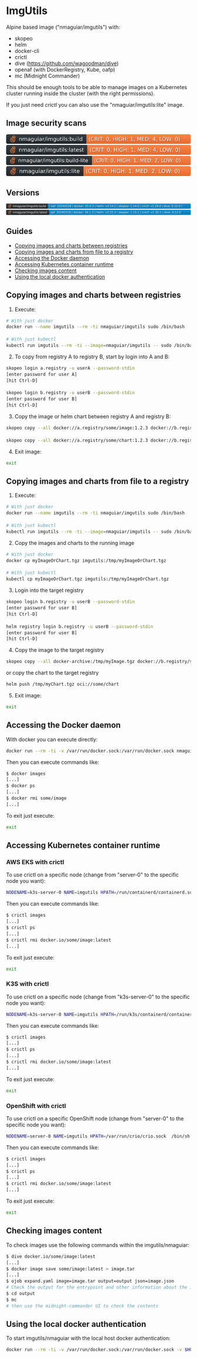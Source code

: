 # ImgUtils

Alpine based image ("nmaguiar/imgutils") with:

* skopeo
* helm
* docker-cli
* crictl
* dive (https://github.com/wagoodman/dive)
* openaf (with DockerRegistry, Kube, oafp)
* mc (Midnight Commander)

This should be enough tools to be able to manage images on a Kubernetes cluster running inside the cluster (with the right permissions).

If you just need _crictl_ you can also use the "nmaguiar/imgutils:lite" image.

## Image security scans

[![.github/sec-build.svg](.github/sec-build.svg)](.github/sec-build.md)<br>
[![.github/sec-latest.svg](.github/sec-latest.svg)](.github/sec-latest.md)<br>
[![.github/sec-build-lite.svg](.github/sec-build-lite.svg)](.github/sec-build-lite.md)<br>
[![.github/sec-lite.svg](.github/sec-lite.svg)](.github/sec-lite.md)<br>

## Versions

![.github/build-versions.svg](.github/build-versions.svg)<br>
![.github/latest-versions.svg](.github/latest-versions.svg)

## Guides

* [Copying images and charts between registries](#copying-images-and-charts-between-registries)
* [Copying images and charts from file to a registry](#copying-images-and-charts-from-file-to-a-registry)
* [Accessing the Docker daemon](#accessing-the-docker-daemon)
* [Accessing Kubernetes container runtime](#accessing-kubernetes-container-runtime)
* [Checking images content](#checking-images-content)
* [Using the local docker authentication](#using-the-local-docker-authentication)

## Copying images and charts between registries

1. Execute:

```bash
# With just docker
docker run --name imgutils --rm -ti nmaguiar/imgutils sudo /bin/bash

# With just kubectl
kubectl run imgutils --rm -ti --image=nmaguiar/imgutils -- sudo /bin/bash
```

2. To copy from registry A to registry B, start by login into A and B:

```bash
skopeo login a.registry -u userA --password-stdin
[enter password for user A]
[hit Ctrl-D]

skopeo login b.registry -u userB --password-stdin
[enter password for user B]
[hit Ctrl-D]
```

3. Copy the image or helm chart between registry A and registry B:

```bash
skopeo copy --all docker://a.registry/some/image:1.2.3 docker://b.registry/some/image:1.2.3

skopeo copy --all docker://a.registry/some/chart:1.2.3 docker://b.registry/some/chart:1.2.3
```

4. Exit image:

```bash
exit
```

## Copying images and charts from file to a registry

1. Execute:

```bash
# With just docker
docker run --name imgutils --rm -ti nmaguiar/imgutils sudo /bin/bash

# With just kubectl 
kubectl run imgutils --rm -ti --image=nmaguiar/imgutils -- sudo /bin/bash
```

2. Copy the images and charts to the running image

```bash
# With just docker
docker cp myImageOrChart.tgz imgutils:/tmp/myImageOrChart.tgz

# With just kubectl
kubectl cp myImageOrChart.tgz imgutils:/tmp/myImageOrChart.tgz
```

3. Login into the target registry

```bash
skopeo login b.registry -u userB --password-stdin
[enter password for user B]
[hit Ctrl-D]

helm registry login b.registry -u userB --password-stdin
[enter password for user B]
[hit Ctrl-D]
```

4. Copy the image to the target registry

```bash
skopeo copy --all docker-archive:/tmp/myImage.tgz docker://b.registry/some/image-or-chart:1.2.3
```

or copy the chart to the target registry

```bash
helm push /tmp/myChart.tgz oci://some/chart
```

5. Exit image:

```bash
exit
```

## Accessing the Docker daemon

With docker you can execute directly:

```bash
docker run --rm -ti -v /var/run/docker.sock:/var/run/docker.sock nmaguiar/imgutils sudo /bin/bash
```

Then you can execute commands like:

```bash
$ docker images
[...]
$ docker ps
[...]
$ docker rmi some/image
[...]
```

To exit just execute:

```bash
exit
```

## Accessing Kubernetes container runtime

### AWS EKS with crictl

To use crictl on a specific node (change from "server-0" to the specific node you want):

```bash
NODENAME=k3s-server-0 NAME=imgutils HPATH=/run/containerd/containerd.sock  /bin/sh -c 'kubectl run -n kube-system $NAME --rm -ti --image=nmaguiar/imgutils  --overrides="{\"apiVersion\":\"v1\",\"spec\":{\"nodeName\":\"$NODENAME\",\"containers\":[{\"name\":\"$NAME\",\"image\":\"nmaguiar/imgutils\",\"stdin\":true,\"stdinOnce\":true,\"tty\":true,\"args\":[\"sudo\",\"-E\",\"/bin/bash\"],\"env\":[{\"name\":\"CONTAINER_RUNTIME_ENDPOINT\",\"value\":\"unix:///run/containerd/containerd.sock\"}],\"volumeMounts\":[{\"name\":\"cri\",\"mountPath\":\"/run/containerd/containerd.sock\"}]}],\"volumes\":[{\"name\":\"cri\",\"hostPath\":{\"path\":\"$HPATH\"}}]}}" -- sudo -E /bin/bash'
```

Then you can execute commands like:

```bash
$ crictl images
[...]
$ crictl ps
[...]
$ crictl rmi docker.io/some/image:latest
[...]
```

To exit just execute:

```bash
exit
```

### K3S with crictl

To use crictl on a specific node (change from "k3s-server-0" to the specific node you want):

```bash
NODENAME=k3s-server-0 NAME=imgutils HPATH=/run/k3s/containerd/containerd.sock  /bin/sh -c 'kubectl run -n kube-system $NAME --rm -ti --image=nmaguiar/imgutils  --overrides="{\"apiVersion\":\"v1\",\"spec\":{\"nodeName\":\"$NODENAME\",\"containers\":[{\"name\":\"$NAME\",\"image\":\"nmaguiar/imgutils\",\"stdin\":true,\"stdinOnce\":true,\"tty\":true,\"args\":[\"sudo\",\"-E\",\"/bin/bash\"],\"env\":[{\"name\":\"CONTAINER_RUNTIME_ENDPOINT\",\"value\":\"unix:///run/containerd/containerd.sock\"}],\"volumeMounts\":[{\"name\":\"cri\",\"mountPath\":\"/run/containerd/containerd.sock\"}]}],\"volumes\":[{\"name\":\"cri\",\"hostPath\":{\"path\":\"$HPATH\"}}]}}" -- sudo -E /bin/bash'
```

Then you can execute commands like:

```bash
$ crictl images
[...]
$ crictl ps
[...]
$ crictl rmi docker.io/some/image:latest
[...]
```

To exit just execute:

```bash
exit
```

### OpenShift with crictl

To use crictl on a specific OpenShift node (change from "server-0" to the specific node you want):

```bash
NODENAME=server-0 NAME=imgutils HPATH=/var/run/crio/crio.sock  /bin/sh -c './kubectl run -n kube-system $NAME --rm -ti --image=nmaguiar/imgutils  --overrides="{\"apiVersion\":\"v1\",\"spec\":{\"nodeName\":\"$NODENAME\",\"containers\":[{\"name\":\"$NAME\",\"image\":\"nmaguiar/imgutils\",\"securityContext\":{\"privileged\":true},\"stdin\":true,\"stdinOnce\":true,\"tty\":true,\"args\":[\"sudo\",\"-E\",\"/bin/bash\"],\"env\":[{\"name\":\"CONTAINER_RUNTIME_ENDPOINT\",\"value\":\"unix:///run/crio/crio.sock\"}],\"volumeMounts\":[{\"name\":\"cri\",\"mountPath\":\"/run/crio/crio.sock\"}]}],\"volumes\":[{\"name\":\"cri\",\"hostPath\":{\"path\":\"$HPATH\"}}]}}" -- sudo -E /bin/bash'
```

Then you can execute commands like:

```bash
$ crictl images
[...]
$ crictl ps
[...]
$ crictl rmi docker.io/some/image:latest
[...]
```

To exit just execute:

```bash
exit
```

## Checking images content

To check images use the following commands within the imgutils/nmaguiar:

```bash
$ dive docker.io/some/image:latest
[...]
$ docker image save some/image:latest > image.tar
[...]
$ ojob expand.yaml image=image.tar output=output json=image.json
# Check the output for the entrypoint and other information about the image
$ cd output
$ mc
# then use the midnight-commander UI to check the contents
```

## Using the local docker authentication

To start imgutils/nmaguiar with the local host docker authentication:

```bash
docker run --rm -ti -v /var/run/docker.sock:/var/run/docker.sock -v $HOME:/work nmaguiar/imgutils /bin/sh -c "mkdir /home/openaf/.docker && sudo cp /work/.docker/config.json /home/openaf/.docker/. && sudo chmod a+r /home/openaf/.docker/*&& /bin/bash"
```
